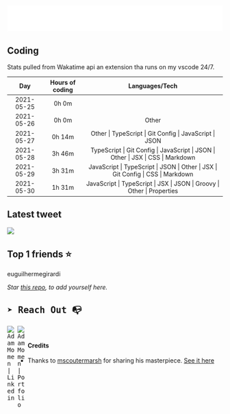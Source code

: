 
![test image size](/assets/welcome_message.gif)

## Coding
Stats pulled from Wakatime api an extension tha runs on my vscode 24/7.

|Day|Hours of coding|Languages/Tech|
|:-:|:-:|:-:|
|2021-05-25|0h 0m||
|2021-05-26|0h 0m|Other|
|2021-05-27|0h 14m|Other &#124; TypeScript &#124; Git Config &#124; JavaScript &#124; JSON|
|2021-05-28|3h 46m|TypeScript &#124; Git Config &#124; JavaScript &#124; JSON &#124; Other &#124; JSX &#124; CSS &#124; Markdown|
|2021-05-29|3h 31m|JavaScript &#124; TypeScript &#124; JSON &#124; Other &#124; JSX &#124; Git Config &#124; CSS &#124; Markdown|
|2021-05-30|1h 31m|JavaScript &#124; TypeScript &#124; JSX &#124; JSON &#124; Groovy &#124; Other &#124; Properties|

## Latest tweet
[<img src="<tweet-image-url>" width="400">](<tweet-url>)

## Top 1 friends ⭐️
euguilhermegirardi

*Star [this repo](https://github.com/AdamMomen/AdamMomen), to add yourself here.*


<samp>

## ➤ Reach Out :mailbox_with_no_mail:

>
  <a href="https://www.linkedin.com/in/adam-momen-99596275/">
     <img align="left" alt="Adam Momen | Linkedin" width="24px" src="./assets/Linkedin.svg" />
   </a>

   <a href="https://adammomen.com/">
     <img align="left" alt="Adam Momen | Portfolio" width="24px" src="./assets/web.svg" />
   </a>

</samp>

<br>

#### Credits
* Thanks to [mscoutermarsh](https://github.com/mscoutermarsh) for sharing his masterpiece. [See it here](https://github.com/mscoutermarsh/mscoutermarsh)